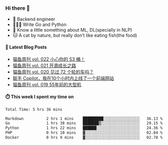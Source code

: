 ### Hi there 👋

- 🔧 Backend engineer
- 👨🏻‍💻 Write Go and Python
- 🔭 Know a little something about ML, DL(specially in NLP)
- 🐱 A cat by nature, but really don’t like eating fish(the food)

#### 📖 Latest Blog Posts
<!-- BLOG-POST-LIST:START -->
- [猫鱼周刊 vol. 022 小心你的 S3 桶！](https://ameow.xyz/archives/weekly-022)
- [猫鱼周刊 vol. 021 开源成长之路](https://ameow.xyz/archives/weekly-021)
- [猫鱼周刊 vol. 020 见过 72 个轮的车吗？](https://ameow.xyz/archives/weekly-020)
- [联手 Copilot，我在10个小时内上线了一个前端网站](https://ameow.xyz/archives/develop-a-frontend-site-with-copilot)
- [猫鱼周刊 vol. 019 55年前的大型机](https://ameow.xyz/archives/weekly-019)
<!-- BLOG-POST-LIST:END -->

#### ⏱️ This week I spent my time on
<!--START_SECTION:waka-->

```txt
Total Time: 5 hrs 36 mins

Markdown          2 hrs 1 mins    █████████░░░░░░░░░░░░░░░░   36.13 %
Go                1 hrs 38 mins   ███████▒░░░░░░░░░░░░░░░░░   29.15 %
Python            1 hrs 22 mins   ██████░░░░░░░░░░░░░░░░░░░   24.36 %
PHP               0 hrs 10 mins   ▓░░░░░░░░░░░░░░░░░░░░░░░░   02.84 %
Docker            0 hrs 9 mins    ▓░░░░░░░░░░░░░░░░░░░░░░░░   02.78 %
```

<!--END_SECTION:waka-->

<!--
**LeslieLeung/LeslieLeung** is a ✨ _special_ ✨ repository because its `README.md` (this file) appears on your GitHub profile.

Here are some ideas to get you started:

- 🔭 I’m currently working on ...
- 🌱 I’m currently learning ...
- 👯 I’m looking to collaborate on ...
- 🤔 I’m looking for help with ...
- 💬 Ask me about ...
- 📫 How to reach me: ...
- 😄 Pronouns: ...
- ⚡ Fun fact: ...
-->
